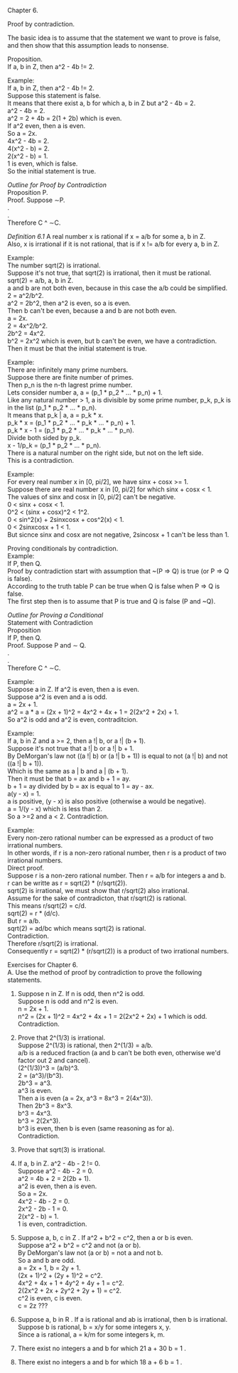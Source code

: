 Chapter 6.     

Proof by contradiction.     


The basic idea is to assume that the statement we want to prove is false, and then show that this assumption leads to nonsense.      

Proposition.     
If a, b in Z, then a^2 - 4b != 2.      


Example:     
If a, b in Z, then a^2 - 4b != 2.     
Suppose this statement is false.     
It means that there exist a, b for which a, b in Z but a^2 - 4b = 2.     
a^2 - 4b = 2.     
a^2 = 2 + 4b = 2(1 + 2b) which is even.     
If a^2 even, then a is even.     
So a = 2x.     
4x^2 - 4b = 2.     
4(x^2 - b) = 2.      
2(x^2 - b) = 1.     
1 is even, which is false.     
So the initial statement is true.     


*Outline for Proof by Contradiction*    
Proposition P.     
Proof. Suppose ∼P.     
.     
.     
Therefore C ^ ∼C.     


*Definition 6.1* A real number x is rational if x = a/b for some a, b in Z.     
Also, x is irrational if it is not rational, that is if x != a/b for every a, b in Z.     


Example:     
The number sqrt(2) is irrational.     
Suppose it's not true, that sqrt(2) is irrational, then it must be rational.     
sqrt(2) = a/b, a, b in Z.     
a and b are not both even, because in this case the a/b could be simplified.     
2 = a^2/b^2.      
a^2 = 2b^2, then a^2 is even, so a is even.     
Then b can't be even, because a and b are not both even.     
a = 2x.     
2 = 4x^2/b^2.     
2b^2 = 4x^2.      
b^2 = 2x^2 which is even, but b can't be even, we have a contradiction.     
Then it must be that the initial statement is true.     



Example:      
There are infinitely many prime numbers.     
Suppose there are finite number of primes.       
Then p_n is the n-th lagrest prime number.      
Lets consider number a, a = (p_1 * p_2 * ... * p_n) + 1.       
Like any natural number > 1, a is divisible by some prime number, p_k, p_k is in the list (p_1 * p_2 * ... * p_n).     
It means that p_k | a, a = p_k * x.     
p_k * x = (p_1 * p_2 * ... * p_k * ... * p_n) + 1.     
p_k * x - 1 = (p_1 * p_2 * ... * p_k * ... * p_n).       
Divide both sided by p_k.       
x - 1/p_k = (p_1 * p_2 * ... * p_n).      
There is a natural number on the right side, but not on the left side.     
This is a contradiction.     



Example:      
For every real number x in [0, pi/2], we have sinx + cosx >= 1.       
Suppose there are real number x in [0, pi/2] for which sinx + cosx < 1.     
The values of sinx and cosx in [0, pi/2] can't be negative.    
0 < sinx + cosx < 1.     
0^2 < (sinx + cosx)^2 < 1^2.      
0 < sin^2(x) + 2sinxcosx + cos^2(x) < 1.     
0 < 2sinxcosx + 1 < 1.      
But sicnce sinx and cosx are not negative, 2sincosx + 1 can't be less than 1.    



Proving conditionals by contradiction.      
Example:      
If P, then Q.    
Proof by contradiction start with assumption that ~(P => Q) is true (or P => Q is false).     
According to the truth table P can be true when Q is false when P => Q is false.     
The first step then is to assume that P is true and Q is false (P and ~Q).     

*Outline for Proving a Conditional*     
Statement with Contradiction     
Proposition     
If P, then Q.     
Proof. Suppose P and ∼ Q.     
.     
.     
Therefore C ^ ∼C.     



Example:     
Suppose a in Z. If a^2 is even, then a is even.     
Suppose a^2 is even and a is odd.     
a = 2x + 1.     
a^2 = a * a = (2x + 1)^2 = 4x^2 + 4x + 1 = 2(2x^2 + 2x) + 1.     
So a^2 is odd and a^2 is even, contraditcion.     



Example:      
If a, b in Z and a >= 2, then a !| b, or a !| (b + 1).       
Suppose it's not true that a !| b or a !| b + 1.     
By DeMorgan's law  not ((a !| b) or (a !| b + 1)) is equal to not (a !| b) and not ((a !| b + 1)).     
Which is the same as a | b and a | (b + 1).     
Then it must be that b = ax and b + 1 = ay.      
b + 1 = ay divided by b = ax is equal to 1 = ay - ax.     
a(y - x) = 1.     
a is positive, (y - x) is also positive (otherwise a would be negative).     
a = 1/(y - x) which is less than 2.     
So a >=2 and a < 2. Contradiction.     




Example:     
Every non-zero rational number can be expressed as a product of two irrational numbers.       
In other words, if r is a non-zero rational number, then r is a product of two irrational numbers.     
Direct proof.     
Suppose r is a non-zero rational number. Then r = a/b for integers a and b.     
r can be writte as r = sqrt(2) * (r/sqrt(2)).     
sqrt(2) is irrational, we must show that r/sqrt(2) also irrational.     
Assume for the sake of contradicton, that r/sqrt(2) is rational.     
This means r/sqrt(2) = c/d.     
sqrt(2) = r * (d/c).     
But r = a/b.     
sqrt(2) = ad/bc which means sqrt(2) is rational.     
Contradiction.     
Therefore r/sqrt(2) is irrational.     
Consequently r = sqrt(2) * (r/sqrt(2)) is a product of two irrational numbers.      



Exercises for Chapter 6.      
A. Use the method of proof by contradiction to prove the following statements.     


1. Suppose n in Z. If n is odd, then n^2 is odd.     
Suppose n is odd and n^2 is even.     
n = 2x + 1.     
n^2 = (2x + 1)^2 = 4x^2 + 4x + 1 = 2(2x^2 + 2x) + 1 which is odd.     
Contradiction.     



3. Prove that 2^(1/3) is irrational.     
Suppose 2^(1/3) is rational, then 2^(1/3) = a/b.     
a/b is a reduced fraction (a and b can't be both even, otherwise we'd factor out 2 and cancel).     
(2^(1/3))^3 = (a/b)^3.     
2 = (a^3)/(b^3).     
2b^3 = a^3.     
a^3 is even.     
Then a is even (a = 2x, a^3 = 8x^3 = 2(4x^3)).     
Then 2b^3 = 8x^3.     
b^3 = 4x^3.     
b^3 = 2(2x^3).     
b^3 is even, then b is even (same reasoning as for a).     
Contradiction.    


5. Prove that sqrt(3) is irrational.      



6. If a, b in Z. a^2 - 4b - 2 != 0.     
Suppose a^2 - 4b - 2 = 0.     
a^2 = 4b + 2 = 2(2b + 1).     
a^2 is even, then a is even.     
So a = 2x.     
4x^2 - 4b - 2 = 0.     
2x^2 - 2b - 1 = 0.     
2(x^2 - b) = 1.    
1 is even, contradiction.     



8. Suppose a, b, c in Z . If a^2 + b^2 = c^2, then a or b is even.      
Suppose a^2 + b^2 = c^2 and not (a or b).      
By DeMorgan's law not (a or b) = not a and not b.     
So a and b are odd.     
a = 2x + 1, b = 2y + 1.     
(2x + 1)^2 + (2y + 1)^2 = c^2.     
4x^2 + 4x + 1 + 4y^2 + 4y + 1 = c^2.     
2(2x^2 + 2x + 2y^2 + 2y + 1) = c^2.     
c^2 is even, c is even.     
c = 2z
???


9. Suppose a, b in R . If a is rational and ab is irrational, then b is irrational.     
Suppose b is rational, b = x/y for some integers x, y.     
Since a is rational, a = k/m for some integers k, m.     



10. There exist no integers a and b for which 21 a + 30 b = 1 .
11. There exist no integers a and b for which 18 a + 6 b = 1 .
